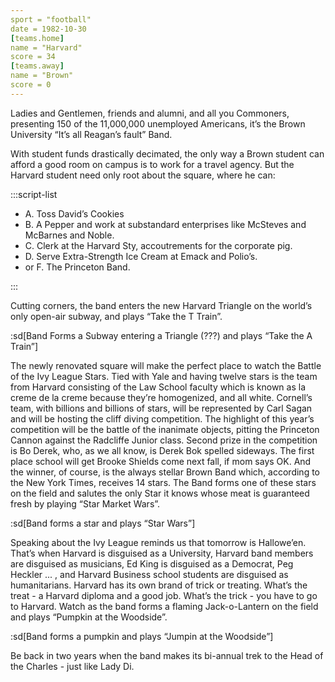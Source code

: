 ```yaml
---
sport = "football"
date = 1982-10-30
[teams.home]
name = "Harvard"
score = 34
[teams.away]
name = "Brown"
score = 0
---
```


Ladies and Gentlemen, friends and alumni, and all you Commoners, presenting 150 of the 11,000,000 unemployed Americans, it’s the Brown University “It’s all Reagan’s fault” Band.

With student funds drastically decimated, the only way a Brown student can afford a good room on campus is to work for a travel agency. But the Harvard student need only root about the square, where he can:

:::script-list

- A. Toss David’s Cookies
- B. A Pepper and work at substandard enterprises like McSteves and McBarnes and Noble.
- C. Clerk at the Harvard Sty, accoutrements for the corporate pig.
- D. Serve Extra-Strength Ice Cream at Emack and Polio’s.
- or F. The Princeton Band.

:::

Cutting corners, the band enters the new Harvard Triangle on the world’s only open-air subway, and plays “Take the T Train”.

:sd[Band Forms a Subway entering a Triangle (???) and plays “Take the A Train”]

The newly renovated square will make the perfect place to watch the Battle of the Ivy League Stars. Tied with Yale and having twelve stars is the team from Harvard consisting of the Law School faculty which is known as la creme de la creme because they’re homogenized, and all white. Cornell’s team, with billions and billions of stars, will be represented by Carl Sagan and will be hosting the cliff diving competition. The highlight of this year’s competition will be the battle of the inanimate objects, pitting the Princeton Cannon against the Radcliffe Junior class. Second prize in the competition is Bo Derek, who, as we all know, is Derek Bok spelled sideways. The first place school will get Brooke Shields come next fall, if mom says OK. And the winner, of course, is the always stellar Brown Band which, according to the New York Times, receives 14 stars. The Band forms one of these stars on the field and salutes the only Star it knows whose meat is guaranteed fresh by playing “Star Market Wars”.

:sd[Band forms a star and plays “Star Wars”]

Speaking about the Ivy League reminds us that tomorrow is Hallowe’en. That’s when Harvard is disguised as a University, Harvard band members are disguised as musicians, Ed King is disguised as a Democrat, Peg Heckler ... , and Harvard Business school students are disguised as humanitarians. Harvard has its own brand of trick or treating. What’s the treat - a Harvard diploma and a good job. What’s the trick - you have to go to Harvard. Watch as the band forms a flaming Jack-o-Lantern on the field and plays “Pumpkin at the Woodside”.

:sd[Band forms a pumpkin and plays “Jumpin at the Woodside”]

Be back in two years when the band makes its bi-annual trek to the Head of the Charles - just like Lady Di.
